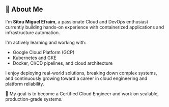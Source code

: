 ## 👤 About Me

I'm **Sitou Miguel Efraim**, a passionate Cloud and DevOps enthusiast currently building hands-on experience with containerized applications and infrastructure automation.

I'm actively learning and working with:
- Google Cloud Platform (GCP)
- Kubernetes and GKE
- Docker, CI/CD pipelines, and cloud architecture

I enjoy deploying real-world solutions, breaking down complex systems, and continuously growing toward a career in cloud engineering and platform reliability.

🚀 My goal is to become a Certified Cloud Engineer and work on scalable, production-grade systems.


